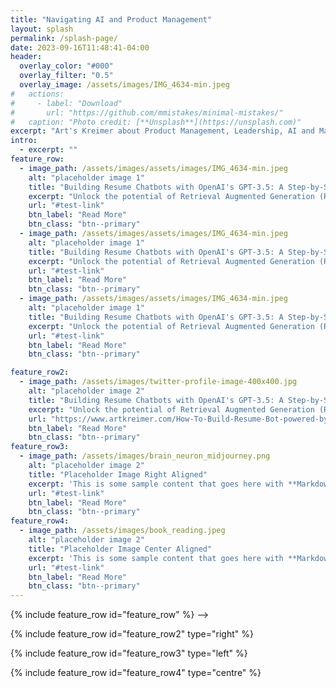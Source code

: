 ```yaml
---
title: "Navigating AI and Product Management"
layout: splash
permalink: /splash-page/
date: 2023-09-16T11:48:41-04:00
header:
  overlay_color: "#000"
  overlay_filter: "0.5"
  overlay_image: /assets/images/IMG_4634-min.jpeg
#   actions:
#     - label: "Download"
#       url: "https://github.com/mmistakes/minimal-mistakes/"
#   caption: "Photo credit: [**Unsplash**](https://unsplash.com)"
excerpt: "Art's Kreimer about Product Management, Leadership, AI and Machine Learning"
intro: 
  - excerpt: ""
feature_row:
  - image_path: /assets/images/assets/images/IMG_4634-min.jpeg
    alt: "placeholder image 1"
    title: "Building Resume Chatbots with OpenAI's GPT-3.5: A Step-by-Step Guide"
    excerpt: "Unlock the potential of Retrieval Augmented Generation (RAG) architecture in building an advanced resume chatbot. Leverage OpenAI's GPT-3.5, Langchain, and Vector Database Management for a next-level conversational experience."
    url: "#test-link"
    btn_label: "Read More"
    btn_class: "btn--primary"
  - image_path: /assets/images/assets/images/IMG_4634-min.jpeg
    alt: "placeholder image 1"
    title: "Building Resume Chatbots with OpenAI's GPT-3.5: A Step-by-Step Guide"
    excerpt: "Unlock the potential of Retrieval Augmented Generation (RAG) architecture in building an advanced resume chatbot. Leverage OpenAI's GPT-3.5, Langchain, and Vector Database Management for a next-level conversational experience."
    url: "#test-link"
    btn_label: "Read More"
    btn_class: "btn--primary"
  - image_path: /assets/images/assets/images/IMG_4634-min.jpeg
    alt: "placeholder image 1"
    title: "Building Resume Chatbots with OpenAI's GPT-3.5: A Step-by-Step Guide"
    excerpt: "Unlock the potential of Retrieval Augmented Generation (RAG) architecture in building an advanced resume chatbot. Leverage OpenAI's GPT-3.5, Langchain, and Vector Database Management for a next-level conversational experience."
    url: "#test-link"
    btn_label: "Read More"
    btn_class: "btn--primary"

feature_row2:
  - image_path: /assets/images/twitter-profile-image-400x400.jpg
    alt: "placeholder image 2"
    title: "Building Resume Chatbots with OpenAI's GPT-3.5: A Step-by-Step Guide"
    excerpt: "Unlock the potential of Retrieval Augmented Generation (RAG) architecture in building an advanced resume chatbot. Leverage OpenAI's GPT-3.5, Langchain, and Vector Database Management for a next-level conversational experience."
    url: "https://www.artkreimer.com/How-To-Build-Resume-Bot-powered-by-llm/"
    btn_label: "Read More"
    btn_class: "btn--primary"
feature_row3:
  - image_path: /assets/images/brain_neuron_midjourney.png
    alt: "placeholder image 2"
    title: "Placeholder Image Right Aligned"
    excerpt: 'This is some sample content that goes here with **Markdown** formatting. Right aligned with `type="right"`'
    url: "#test-link"
    btn_label: "Read More"
    btn_class: "btn--primary"
feature_row4:
  - image_path: /assets/images/book_reading.jpeg
    alt: "placeholder image 2"
    title: "Placeholder Image Center Aligned"
    excerpt: 'This is some sample content that goes here with **Markdown** formatting. Centered with `type="center"`'
    url: "#test-link"
    btn_label: "Read More"
    btn_class: "btn--primary"
---
```


<!-- {% include feature_row id="intro" type="center" %} -->

{% include feature_row id="feature_row" %} -->

{% include feature_row id="feature_row2" type="right" %}

{% include feature_row id="feature_row3" type="left" %}

{% include feature_row id="feature_row4" type="centre" %}